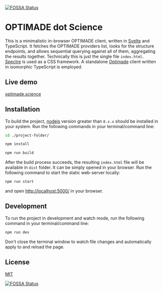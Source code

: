 [![FOSSA Status](https://app.fossa.com/api/projects/git%2Bgithub.com%2Ftilde-lab%2Foptimade.science.svg?type=shield)](https://app.fossa.com/projects/git%2Bgithub.com%2Ftilde-lab%2Foptimade.science?ref=badge_shield)

OPTIMADE dot Science
==========

This is a minimalistic in-browser OPTIMADE client, written in [Svelte](https://svelte.dev) and TypeScript.
It fetches the OPTIMADE providers list, looks for the structure endpoints, and allows sequential querying against all of them, aggregating the results together.
Technically this is just the single file `index.html`.
[Spectre](https://picturepan2.github.io/spectre) is used as a CSS framework. A standalone [Optimade](https://www.npmjs.com/package/optimade) client written in isomorphic TypeScript is employed.

Live demo
------

[optimade.science](https://optimade.science)

Installation
------

To build the project, [nodejs](https://nodejs.org) version greater than `8.x.x` should be installed in your system. Run the following commands in your terminal/command line:

```sh
cd ./project-folder/

npm install

npm run build
```

After the build process succeeds, the resulting `index.html` file will be available in `dist` folder. It can be simply opened in your browser. Run the following command to start the static web-server locally:

```sh
npm run start
```

and open [http://localhost:5000/](http://localhost:5000/) in your browser.

Development
------

To run the project in development and watch mode, run the following command in your terminal/command line:

```sh
npm run dev
```

Don't close the terminal window to watch file changes and automatically apply to and reload the page.

License
------

[MIT](https://en.wikipedia.org/wiki/MIT_License)

[![FOSSA Status](https://app.fossa.com/api/projects/git%2Bgithub.com%2Ftilde-lab%2Foptimade.science.svg?type=large)](https://app.fossa.com/projects/git%2Bgithub.com%2Ftilde-lab%2Foptimade.science?ref=badge_large)
